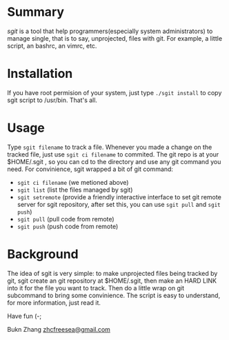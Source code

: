 # Summary
*sgit* is a tool that help programmers(especially system administrators) to manage single, that is to say, unprojected, files with git. For example, a little script, an bashrc, an vimrc, etc.

# Installation 
If you have root permision of your system, just type `./sgit install` to copy sgit script to /usr/bin. That's all.

# Usage 
Type `sgit filename` to track a file. Whenever you made a change on the tracked file, just use `sgit ci filename` to commited. The git repo is at your $HOME/.sgit , so you can cd to the directory and use any git command you need. For convinience, sgit wrapped a bit of git command:
* `sgit ci filename` (we metioned above)
* `sgit list` (list the files managed by sgit)
* `sgit setremote` (provide a friendly interactive interface to set git remote server for sgit repository, after set this, you can use `sgit pull` and `sgit push`)
* `sgit pull` (pull code from remote)
* `sgit push` (push code from remote)

# Background 
The idea of sgit is very simple: to make unprojected files being tracked by git, sgit create an git repository at $HOME/.sgit, then make an HARD LINK into it for the file you want to track. Then do a little wrap on git subcommand to bring some convinience. The script is easy to understand, for more information, just read it.

Have fun (-;

Bukn Zhang
zhcfreesea@gmail.com

